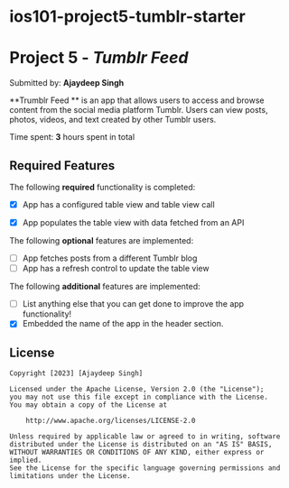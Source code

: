 # ios101-project5-tumblr-starter

# Project 5 - *Tumblr Feed*

Submitted by: **Ajaydeep Singh**

**Trumblr Feed ** is an app that allows users to access and browse content from the social media platform Tumblr. Users can view posts, photos, videos, and text created by other Tumblr users.

Time spent: **3** hours spent in total

## Required Features

The following **required** functionality is completed:

- [x] App has a configured table view and table view call
- [x] App populates the table view with data fetched from an API


The following **optional** features are implemented:

- [ ] App fetches posts from a different Tumblr blog
- [ ] App has a refresh control to update the table view

The following **additional** features are implemented:

- [ ] List anything else that you can get done to improve the app functionality!
- [x] Embedded the name of the app in the header section.

## License

    Copyright [2023] [Ajaydeep Singh]

    Licensed under the Apache License, Version 2.0 (the "License");
    you may not use this file except in compliance with the License.
    You may obtain a copy of the License at

        http://www.apache.org/licenses/LICENSE-2.0

    Unless required by applicable law or agreed to in writing, software
    distributed under the License is distributed on an "AS IS" BASIS,
    WITHOUT WARRANTIES OR CONDITIONS OF ANY KIND, either express or implied.
    See the License for the specific language governing permissions and
    limitations under the License.
